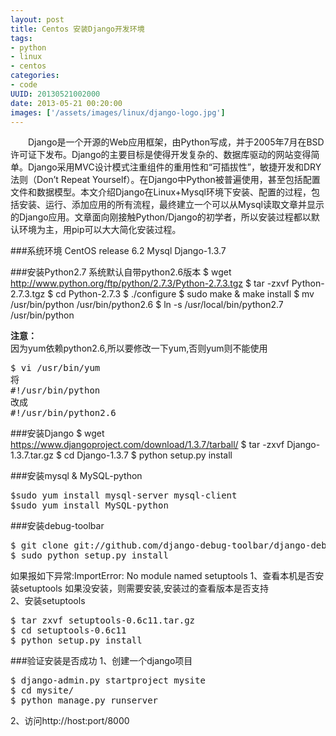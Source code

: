 ```yaml
---
layout: post
title: Centos 安装Django开发环境
tags: 
- python
- linux
- centos
categories:
- code
UUID: 20130521002000
date: 2013-05-21 00:20:00
images: ['/assets/images/linux/django-logo.jpg']
---
```


　　Django是一个开源的Web应用框架，由Python写成，并于2005年7月在BSD许可证下发布。Django的主要目标是使得开发复杂的、数据库驱动的网站变得简单。Django采用MVC设计模式注重组件的重用性和“可插拔性”，敏捷开发和DRY法则（Don’t Repeat Yourself）。在Django中Python被普遍使用，甚至包括配置文件和数据模型。本文介绍Django在Linux+Mysql环境下安装、配置的过程，包括安装、运行、添加应用的所有流程，最终建立一个可以从Mysql读取文章并显示的Django应用。文章面向刚接触Python/Django的初学者，所以安装过程都以默认环境为主，用pip可以大大简化安装过程。

###系统环境
CentOS release 6.2
Mysql
Django-1.3.7

###安装Python2.7
系统默认自带python2.6版本
<per id="bash">
$ wget http://www.python.org/ftp/python/2.7.3/Python-2.7.3.tgz
$ tar -zxvf Python-2.7.3.tgz
$ cd Python-2.7.3
$ ./configure
$ sudo make & make install
$ mv /usr/bin/python /usr/bin/python2.6
$ ln -s /usr/local/bin/python2.7 /usr/bin/python
</pre>

<strong>注意：</strong><br>
因为yum依赖python2.6,所以要修改一下yum,否则yum则不能使用
<pre id="bash">
$ vi /usr/bin/yum
将
#!/usr/bin/python 
改成
#!/usr/bin/python2.6
</pre>

###安装Django
<per id = "bash">
$ wget https://www.djangoproject.com/download/1.3.7/tarball/
$ tar -zxvf Django-1.3.7.tar.gz
$ cd Django-1.3.7
$ python setup.py install
</pre>

###安装mysql & MySQL-python
<pre id="bash">
$sudo yum install mysql-server mysql-client
$sudo yum install MySQL-python
</pre>

###安装debug-toolbar
<pre id="bash">
$ git clone git://github.com/django-debug-toolbar/django-debug-toolbar.git
$ sudo python setup.py install
</pre>

如果报如下异常:ImportError: No module named setuptools
1、查看本机是否安装setuptools 如果没安装，则需要安装,安装过的查看版本是否支持<br>
2、安装setuptools<br>
<pre id = "bash">
$ tar zxvf setuptools-0.6c11.tar.gz
$ cd setuptools-0.6c11
$ python setup.py install
</pre>

###验证安装是否成功
1、创建一个django项目
<pre id="bash">
$ django-admin.py startproject mysite
$ cd mysite/
$ python manage.py runserver 
</pre>
2、访问http://host:port/8000
